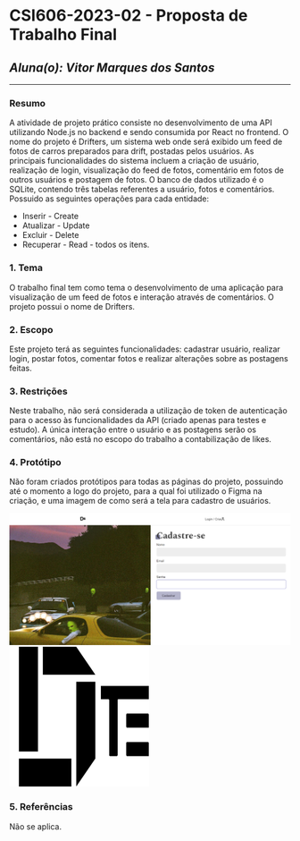# **CSI606-2023-02 - Proposta de Trabalho Final**

## *Aluna(o): Vitor Marques dos Santos*

--------------
<!-- Descrever um resumo sobre o trabalho. -->

### Resumo

  A atividade de projeto prático consiste no desenvolvimento de uma API utilizando Node.js no backend e sendo consumida por React no frontend. O nome do projeto é Drifters, um sistema web onde será exibido um feed de fotos de carros preparados para drift, postadas pelos usuários. As principais funcionalidades do sistema incluem a criação de usuário, realização de login, visualização do feed de fotos, comentário em fotos de outros usuários e postagem de fotos. O banco de dados utilizado é o SQLite, contendo três tabelas referentes a usuário, fotos e comentários. Possuido as seguintes operações para cada entidade:
  
  - Inserir - Create
  - Atualizar - Update
  - Excluir - Delete
  - Recuperar - Read - todos os itens.

<!-- Apresentar o tema. -->
### 1. Tema

  O trabalho final tem como tema o desenvolvimento de uma aplicação para visualização de um feed de fotos e interação através de comentários. O projeto possui o nome de Drifters.

<!-- Descrever e limitar o escopo da aplicação. -->
### 2. Escopo

  Este projeto terá as seguintes funcionalidades: cadastrar usuário, realizar login, postar fotos, comentar fotos e realizar alterações sobre as postagens feitas. 

<!-- Apresentar restrições de funcionalidades e de escopo. -->
### 3. Restrições

  Neste trabalho, não será considerada a utilização de token de autenticação para o acesso às funcionalidades da API (criado apenas para testes e estudo). A única interação entre o usuário e as postagens serão os comentários, não está no escopo do trabalho a contabilização de likes.

<!-- Construir alguns protótipos para a aplicação, disponibilizá-los no Github e descrever o que foi considerado. //-->
### 4. Protótipo

  Não foram criados protótipos para todas as páginas do projeto, possuindo até o momento a logo do projeto, para a qual foi utilizado o Figma na criação, e uma imagem de como será a tela para cadastro de usuários.

  ![Tela de cadastro](./cadastro-drifters.png)
  <img src="./svg-logo.svg" alt="Logo do projeto" width="250" height="250"/>


### 5. Referências

  Não se aplica.